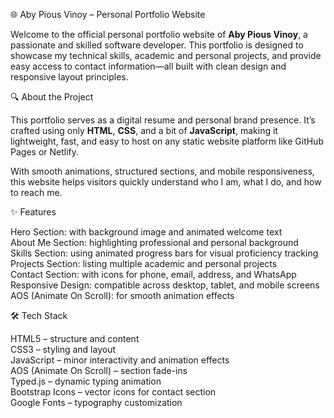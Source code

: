 🌐 Aby Pious Vinoy – Personal Portfolio Website

Welcome to the official personal portfolio website of **Aby Pious Vinoy**, a passionate and skilled software developer. This portfolio is designed to showcase my technical skills, academic and personal projects, and provide easy access to contact information—all built with clean design and responsive layout principles.

🔍 About the Project

This portfolio serves as a digital resume and personal brand presence. It’s crafted using only **HTML**, **CSS**, and a bit of **JavaScript**, making it lightweight, fast, and easy to host on any static website platform like GitHub Pages or Netlify.

With smooth animations, structured sections, and mobile responsiveness, this website helps visitors quickly understand who I am, what I do, and how to reach me.


✨ Features

Hero Section: with background image and animated welcome text  
About Me Section: highlighting professional and personal background  
Skills Section: using animated progress bars for visual proficiency tracking  
Projects Section: listing multiple academic and personal projects  
Contact Section: with icons for phone, email, address, and WhatsApp  
Responsive Design: compatible across desktop, tablet, and mobile screens  
AOS (Animate On Scroll): for smooth animation effects  

🛠️ Tech Stack

HTML5 – structure and content  
CSS3 – styling and layout  
JavaScript – minor interactivity and animation effects  
AOS (Animate On Scroll) – section fade-ins  
Typed.js – dynamic typing animation  
Bootstrap Icons – vector icons for contact section  
Google Fonts – typography customization


